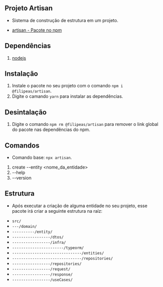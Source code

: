## Projeto Artisan
* Sistema de construção de estrutura em um projeto. 

* [artisan - Pacote no npm](https://www.npmjs.com/package/@filipeas/artisan)

## Dependências
1. [nodejs](https://nodejs.org/en/)

## Instalação
1. Instale o pacote no seu projeto com o comando ``` npm i @filipeas/artisan ```.
2. Digite o camando ``` yarn ``` para instalar as dependências.

## Desintalação
1. Digite o comando ``` npm rm @filipeas/artisan ``` para remover o link global do pacote nas dependências do npm.

## Comandos
* Comando base:
``` npx artisan ```.
1. create --entity <nome_da_entidade>
2. --help
3. --version

## Estrutura
* Após executar a criação de alguma entidade no seu projeto, esse pacote irá criar a seguinte estrutura na raíz:
- ``` src/ ```
- ``` ---/domain/ ```
- ``` ----------/entity/ ```
- ``` -----------------/dtos/ ```
- ``` -----------------/infra/ ```
- ``` -----------------------/typeorm/ ```
- ``` -------------------------------/entities/ ```
- ``` -------------------------------/repositories/ ```
- ``` -----------------/repositories/ ```
- ``` -----------------/request/ ```
- ``` -----------------/response/ ```
- ``` -----------------/useCases/ ```